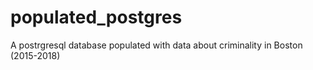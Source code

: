 # populated_postgres
A postrgresql database populated with data about criminality in Boston (2015-2018)
